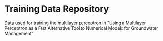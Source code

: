 # Training Data Repository
Data used for training the multilayer perceptron in "Using a Multilayer Perceptron as a Fast Alternative Tool to Numerical Models for Groundwater Management"
